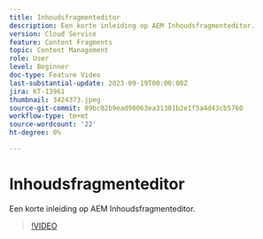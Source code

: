 ```yaml
---
title: Inhoudsfragmenteditor
description: Een korte inleiding op AEM Inhoudsfragmenteditor.
version: Cloud Service
feature: Content Fragments
topic: Content Management
role: User
level: Beginner
doc-type: Feature Video
last-substantial-update: 2023-09-19T00:00:00Z
jira: KT-13961
thumbnail: 3424373.jpeg
source-git-commit: 89bc02b9ead98063ea31301b2e1f5a4d43cb5760
workflow-type: tm+mt
source-wordcount: '22'
ht-degree: 0%

---
```



# Inhoudsfragmenteditor

Een korte inleiding op AEM Inhoudsfragmenteditor.

>[!VIDEO](https://video.tv.adobe.com/v/3424373/?learn=on)
